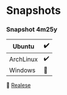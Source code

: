 # Snapshots

### Snapshot 4m25y

| Ubuntu | ✔️ |
| ------ | ------------------ |
| ArchLinux | ✔️ |
| Windows | 🔴 | 

🎫 [Realese](https://github.com/DrxcoDev2/Paradigma/releases/tag/pre-alpha-snapshot)

